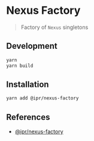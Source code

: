 # Nexus Factory

> Factory of `Nexus` singletons

## Development

```bash
yarn
yarn build
```

## Installation

```bash
yarn add @ipr/nexus-factory
```

## References

- [@ipr/nexus-factory][1]

[1]: (https://www.npmjs.com/package/@ipr/nexus-factory)
